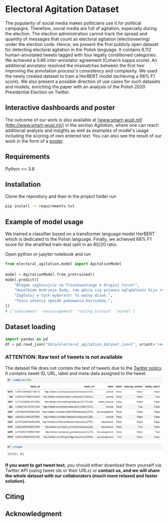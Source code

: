 # Electoral Agitation Dataset
The popularity of social media makes politicians use it for political campaigns. 
Therefore, social media are full of agitation, especially during the election. 
The election administration cannot track the spread and quantity of messages that 
count as electoral agitation (electioneering) under the election code. Hence, we 
present the first publicly open dataset for detecting electoral agitation in the 
Polish language. It contains 6,112 human-annotated tweets tagged with four legally 
conditioned categories. We achieved a 0.66 inter-annotator agreement (Cohen’s 
kappa score). An additional annotator resolved the mismatches between the first 
two improving the annotation process's consistency and complexity. We used the newly
created dataset to train a HerBERT model (achieving a 68% F1 score). We also present 
a possible direction of use cases for such datasets and models, enriching the paper 
with an analysis of the Polish 2020 Presidential Election on Twitter.

## Interactive dashboards and poster
The outcome of our work is also available at [www.smart-wust.ml](http://www.smart-wust.ml/) in the section
*Agitation*, where one can reach additional analysis and insights as well as examples of model's
usage including the scoring of own entered text. You can also see the result of our work 
in the form of a [poster](assets/Is_agitation_flooding_social_media.pdf).

## Requirements
Python >= 3.8

## Installation
Clone the repository and then in the project folder run
```bash
pip install -r requirements.txt
```

## Example of model usage
We trained a classifier based on a transformer language model HerBERT which is dedicated 
to the Polish language. Finally, we achieved 68% F1 score for the stratified train-test 
split in an 80/20 ratio.

Open python or jupyter notebook and run

```python
from electoral_agitation.model import AgitationModel

model = AgitationModel.from_pretrained()
model.predict([
    "Błagam zagłosujcie na Trzaskowskiego w drugiej turze!",
    "Uwielbiam Andrzeja Dudę, tam gdzie się pojawia oglądalność bije rekordy.",
    "Zagłosuj w tych wyborach! To ważny dzień.",
    "Tesco zmienia sposób pakowania kurczaków.",
])
# ['inducement' 'encouragement' 'voting_turnout' 'normal']
```

## Dataset loading
```python
import pandas as pd
df = pd.read_json("data/electoral_agitation_dataset.jsonl", orient='records', lines=True, dtype='int64')
```

### ATTENTION: Raw text of tweets is not available
The dataset file does not contain the text of tweets due to the 
[Twitter policy](https://developer.twitter.com/en/developer-terms/agreement-and-policy). 
It contains tweet ID, URL, label and meta-data assigned to the tweet.
![DATASET_SAMPLE](/assets/dataset_sample.png)

**If you want to get tweet text**, you should either download them yourself via Twitter API 
(using tweet ids or their URLs) or **contact us, and we will share the whole dataset with 
our collaborators (much more relaxed and faster solution).**  

## Citing

## Acknowledgment
